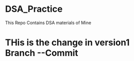 # DSA_Practice
This Repo Contains DSA materials of Mine

# THis is the change in version1 Branch --Commit
